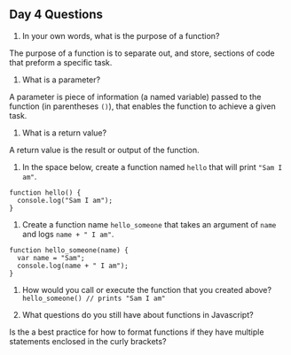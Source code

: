 ## Day 4 Questions

1. In your own words, what is the purpose of a function?

The purpose of a function is to separate out, and store, sections of code that preform a specific task.

1. What is a parameter?    

A parameter is piece of information (a named variable) passed to the function (in parentheses `()`), that enables the function to achieve a given task.

1. What is a return value?  

A return value is the result or output of the function.   

1. In the space below, create a function named `hello` that will print `"Sam I am"`.
```
function hello() {
  console.log("Sam I am");
}
```

1. Create a function name `hello_someone` that takes an argument of `name` and logs `name + " I am"`.

```
function hello_someone(name) {
  var name = "Sam";
  console.log(name + " I am");
}
```

1. How would you call or execute the function that you created above?
`hello_someone() // prints "Sam I am"`

1. What questions do you still have about functions in Javascript?  

Is the a best practice for how to format functions if they have multiple statements enclosed in the curly brackets?
